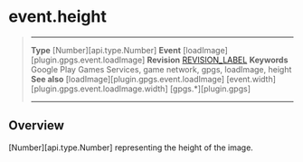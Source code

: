 # event.height

> --------------------- ------------------------------------------------------------------------------------------
> __Type__              [Number][api.type.Number]
> __Event__             [loadImage][plugin.gpgs.event.loadImage]
> __Revision__          [REVISION_LABEL](REVISION_URL)
> __Keywords__          Google Play Games Services, game network, gpgs, loadImage, height
> __See also__          [loadImage][plugin.gpgs.event.loadImage]
>						[event.width][plugin.gpgs.event.loadImage.width]
>						[gpgs.*][plugin.gpgs]
> --------------------- ------------------------------------------------------------------------------------------

## Overview

[Number][api.type.Number] representing the height of the image.